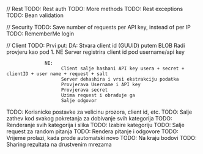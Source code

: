 // Rest
TODO: Rest auth
TODO: More methods
TODO: Rest exceptions
TODO: Bean validation

// Security
TODO: Save number of requests per API key, instead of per IP
TODO: RememberMe login

// Client
TODO:   Prvi put: DA:   Stvara client id (GUUID) putem BLOB
                        Radi provjeru kao pod 1. NE
                        Server registrira client id pod username/api key
                        
                  NE:
                        Client salje hashani API key usera + secret + clientID + user name + request + salt
                        Server dehashira i vrsi ekstrakciju podatka
                        Provjerava Username i API key
                        Provjerava secret
                        Uzima request i obraduje ga
                        Salje odgovor
        

TODO: Korisnicke postavke za velicinu prozora, client id, etc.
TODO: Salje zathev kod svakog pokretanja za dobivanje svih kategorija
TODO: Renderanje svih kategorija i slika
TODO: Izabire kategoriju
TODO: Salje request za random pitanja
TODO: Rendera pitanje i odgovore
TODO: Vrijeme prolazi, kada prode automatski novo
TODO: Na kraju bodovi
TODO: Sharing rezultata na drustvenim mrezama